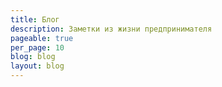 ```yaml
---
title: Блог
description: Заметки из жизни предпринимателя
pageable: true
per_page: 10
blog: blog
layout: blog
---
```


